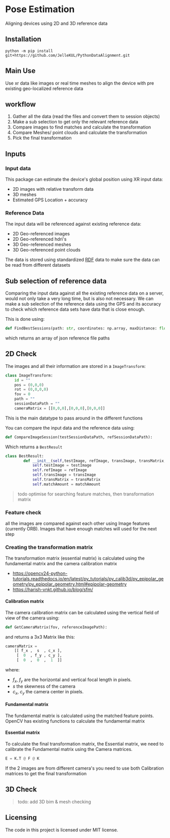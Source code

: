 # Pose Estimation
Aligning devices using 2D and 3D reference data

## Installation

```console
python -m pip install git+https://github.com/JelleKUL/PythonDataAlignment.git
```

## Main Use
Use xr data like images or real time meshes to align the device with pre existing geo-localized reference data

## workflow
1. Gather all the data (read the files and convert them to session objects)
1. Make a sub selection to get only the relevant reference data
1. Compare images to find matches and calculate the transformation
1. Compare Meshes/ point clouds and calculate the transformation
1. Pick the final transformation

## Inputs

### Input data

This package can estimate the device's global position using XR input data:
- 2D images with relative transform data
- 3D meshes
- Estimated GPS Location + accuracy

### Reference Data

The input data will be referenced against existing reference data:
- 2D Geo-referenced images
- 2D Geo-referenced hdri's
- 3D Geo-referenced meshes
- 3D Geo-referenced point clouds

The data is stored using standardized [RDF](https://www.w3.org/RDF/) data to make sure the data can be read from different datasets

## Sub selection of reference data

Comparing the input data against all the existing reference data on a server, would not only take a very long time, but is also not necessary. We can make a sub selection of the reference data using the GPS and its accuracy to check which reference data sets have data that is close enough.

This is done using:
```py
def FindBestSessions(path: str, coordinates: np.array, maxDistance: float):
```
which returns an array of json reference file paths

## 2D Check

The images and all their information are stored in a `ImageTransform`:
```py
class ImageTransform:
    id = ""
    pos = (0,0,0)
    rot = (0,0,0,0)
    fov = 0
    path = ""
    sessionDataPath = ""
    cameraMatrix = [[0,0,0],[0,0,0],[0,0,0]]
```
This is the main datatype to pass around in the different functions

You can compare the input data and the reference data using:
```py
def CompareImageSession(testSessionDataPath, refSessionDataPath):
```
Which returns a ```BestResult```
```py
class BestResult:
        def __init__(self,testImage, refImage, transImage, transMatrix, matchAmount):
            self.testImage = testImage
            self.refImage = refImage
            self.transImage = transImage
            self.transMatrix = transMatrix
            self.matchAmount = matchAmount
```
> todo optimise for searching feature matches, then transformation matrix

### Feature check

all the images are compared against each other using Image features (currently ORB).
Images that have enough matches will used for the next step

### Creating the transformation matrix

The transformation matrix (essential matrix) is calculated using the fundamental matrix and the camera calibration matrix

- https://opencv24-python-tutorials.readthedocs.io/en/latest/py_tutorials/py_calib3d/py_epipolar_geometry/py_epipolar_geometry.html#epipolar-geometry
- https://harish-vnkt.github.io/blog/sfm/

#### Calibration matrix

The camera calibration matrix can be calculated using the vertical field of view of the camera using:
```py
def GetCameraMatrix(fov, referenceImagePath):
```
and returns a 3x3 Matrix like this:

```py
cameraMatrix = 
    [[ f_x ,  s  , c_x ],
     [  0  , f_y , c_y ],
     [  0  ,  0  ,  1  ]]
```
where:
- _f<sub>x</sub>_, _f<sub>y</sub>_ are the horizontal and vertical focal length in pixels.
- _s_ the skewness of the camera
- _c<sub>x</sub>_, _c<sub>y</sub>_ the camera center in pixels.

#### Fundamental matrix

The fundamental matrix is calculated using the matched feature points.
OpenCV has existing functions to calculate the fundamental matrix

#### Essential matrix

To calculate the final transformation matrix, the Essential matrix, we need to calibrate the Fundamental matrix using the Camera matrices. 

```py
E = K.T @ F @ K
```

If the 2 images are from different camera's you need to use both Calibration matrices to get the final transformation

## 3D Check

>todo: add 3D bim & mesh checking

## Licensing

The code in this project is licensed under MIT license.
